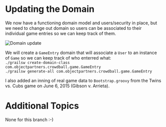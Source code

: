 Updating the Domain
===
We now have a functioning domain model and users/security in place, but we need to change out domain so users can be
associated to their individual game entries so we can keep track of them. 

![Domain update](img/crowdballdomain2.png)

We will create a `GameEntry` domain that will associate a `User` to an instance of `Game` so we can keep track of who
enterred what:   
`./grailsw create-domain-class com.objectpartners.crowdball.game.GameEntry`   
`./grailsw generate-all com.objectpartners.crowdball.game.GameEntry`   


I also added an inning of real game data to `Bootstrap.groovy` from the Twins vs. Cubs game on June 6, 2015 
(Gibson v. Arrieta).

# Additional Topics
None for this branch :-)




